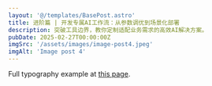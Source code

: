 ```yaml
---
layout: '@/templates/BasePost.astro'
title: 进阶篇 | 开发专属AI工作流：从参数调优到场景化部署
description: 突破工具边界，教你定制适配业务需求的高效AI解决方案。
pubDate: 2025-02-27T00:00:00Z
imgSrc: '/assets/images/image-post4.jpeg'
imgAlt: 'Image post 4'
---
```


Full typography example at [this page](../sixth-post/).
